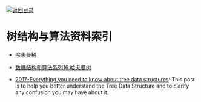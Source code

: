 [![返回目录](https://parg.co/UGo)](https://parg.co/b4z) 

# 树结构与算法资料索引

- [哈夫曼树](http://blog.csdn.net/shuangde800/article/details/7341289)

- [数据结构和算法系列16 哈夫曼树](http://www.cnblogs.com/mcgrady/p/3329825.html)

- [2017-Everything you need to know about tree data structures](https://parg.co/U6d): 
This post is to help you better understand the Tree Data Structure and to clarify any confusion you may have about it.
